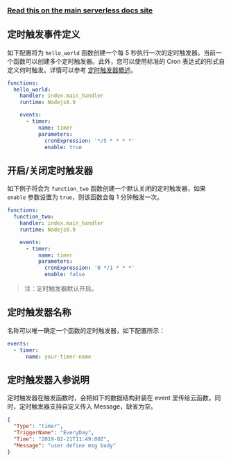 <!--
title: Serverless Framework - Tencent-SCF 事件 - Timer
menuText: Timer
menuOrder: 9
description:  Setting up Timer Events with Tencent-SCF via the Serverless Framework
layout: Doc
-->

<!-- DOCS-SITE-LINK:START automatically generated  -->

### [Read this on the main serverless docs site](https://www.serverless.com/framework/docs/providers/tencent/events/timer/)

<!-- DOCS-SITE-LINK:END -->

## 定时触发事件定义

如下配置将为 `hello_world` 函数创建一个每 5 秒执行一次的定时触发器。当前一个函数可以创建多个定时触发器。此外，您可以使用标准的 Cron 表达式的形式自定义何时触发。详情可以参考 [定时触发器概述](https://cloud.tencent.com/document/product/583/9708)。

```yaml
functions:
  hello_world:
    handler: index.main_handler
    runtime: Nodejs8.9

    events:
      - timer:
          name: timer
          parameters:
            cronExpression: '*/5 * * * *'
            enable: true
```

## 开启/关闭定时触发器

如下例子将会为 `function_two` 函数创建一个默认关闭的定时触发器，如果 `enable` 参数设置为 `true`，则该函数会每 1 分钟触发一次。

```yaml
functions:
  function_two:
    handler: index.main_handler
    runtime: Nodejs8.9

    events:
      - timer:
          name: timer
          parameters:
            cronExpression: '0 */1 * * *'
            enable: false
```

> 注：定时触发器默认开启。

## 定时触发器名称

名称可以唯一确定一个函数的定时触发器，如下配置所示：

```yaml
events:
  - timer:
      name: your-timer-name
```

## 定时触发器入参说明

定时触发器在触发函数时，会把如下的数据结构封装在 event 里传给云函数。同时，定时触发器支持自定义传入 Message，缺省为空。

```json
{
  "Type": "timer",
  "TriggerName": "EveryDay",
  "Time": "2019-02-21T11:49:00Z",
  "Message": "user define msg body"
}
```
